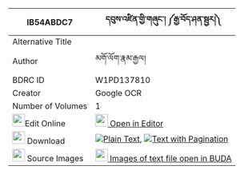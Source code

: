 |IB54ABDC7|དབུས་འཛིན་གྱི་གཞུང་། ༼རྒྱ་བོད་ཤན་སྦྱར།༽ 
| --- | --- 
|Alternative Title |
|Author| མགོ་ལོག་རྣམ་རྒྱལ།
|BDRC ID | W1PD137810
|Creator | Google OCR
|Number of Volumes| 1
|<img width="25" src="https://img.icons8.com/color/25/000000/edit-property.png">Edit Online| [<img width="25" src="https://avatars.githubusercontent.com/u/45091458?s=200&v=4"> Open in Editor](http://editor.openpecha.org/IB54ABDC7)
|<img width="25" src="https://img.icons8.com/fluent/48/000000/download-2.png"/>  Download | [![](https://img.icons8.com/color/20/000000/txt.png)Plain Text](https://github.com/Openpecha/IB54ABDC7/releases/download/v1/u_dzin_gyi_shyung_gyabo_shenja_plain_IB54ABDC7.zip), [![](https://img.icons8.com/color/20/000000/txt.png)Text with Pagination](https://github.com/Openpecha/IB54ABDC7/releases/download/v1/u_dzin_gyi_shyung_gyabo_shenja_pages_IB54ABDC7.zip)
|<img width="25" src="https://img.icons8.com/plasticine/100/000000/pictures-folder.png"/>  Source Images | [<img width="25" src="https://library.bdrc.io/icons/BUDA-small.svg"> Images of text file open in BUDA](https://library.bdrc.io/show/bdr:W1PD137810)